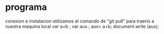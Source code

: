# programa
conexion e instalacion
utilizamos el comando de "git pull" para traerlo a nuestra maquina local
var a+b ; 
var aux ;
aux= a+b;
document.write (aux);

